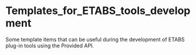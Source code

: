 # Templates_for_ETABS_tools_development

Some template items that can be useful during the development of ETABS plug-in tools using the Provided API.
